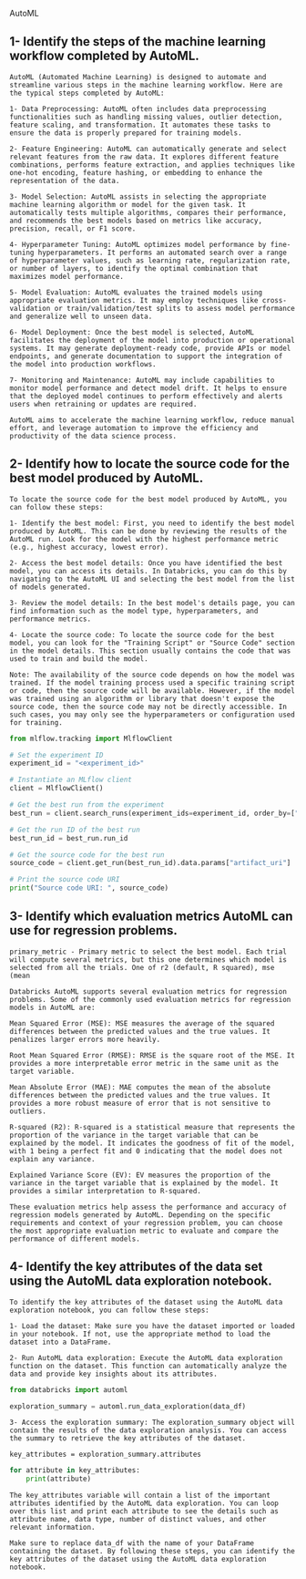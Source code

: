 AutoML

## 1- Identify the steps of the machine learning workflow completed by AutoML.


    AutoML (Automated Machine Learning) is designed to automate and streamline various steps in the machine learning workflow. Here are the typical steps completed by AutoML:

    1- Data Preprocessing: AutoML often includes data preprocessing functionalities such as handling missing values, outlier detection, feature scaling, and transformation. It automates these tasks to ensure the data is properly prepared for training models.

    2- Feature Engineering: AutoML can automatically generate and select relevant features from the raw data. It explores different feature combinations, performs feature extraction, and applies techniques like one-hot encoding, feature hashing, or embedding to enhance the representation of the data.

    3- Model Selection: AutoML assists in selecting the appropriate machine learning algorithm or model for the given task. It automatically tests multiple algorithms, compares their performance, and recommends the best models based on metrics like accuracy, precision, recall, or F1 score.

    4- Hyperparameter Tuning: AutoML optimizes model performance by fine-tuning hyperparameters. It performs an automated search over a range of hyperparameter values, such as learning rate, regularization rate, or number of layers, to identify the optimal combination that maximizes model performance.

    5- Model Evaluation: AutoML evaluates the trained models using appropriate evaluation metrics. It may employ techniques like cross-validation or train/validation/test splits to assess model performance and generalize well to unseen data.

    6- Model Deployment: Once the best model is selected, AutoML facilitates the deployment of the model into production or operational systems. It may generate deployment-ready code, provide APIs or model endpoints, and generate documentation to support the integration of the model into production workflows.

    7- Monitoring and Maintenance: AutoML may include capabilities to monitor model performance and detect model drift. It helps to ensure that the deployed model continues to perform effectively and alerts users when retraining or updates are required.

    AutoML aims to accelerate the machine learning workflow, reduce manual effort, and leverage automation to improve the efficiency and productivity of the data science process.
    
## 2- Identify how to locate the source code for the best model produced by AutoML.
    To locate the source code for the best model produced by AutoML, you can follow these steps:

    1- Identify the best model: First, you need to identify the best model produced by AutoML. This can be done by reviewing the results of the AutoML run. Look for the model with the highest performance metric (e.g., highest accuracy, lowest error).

    2- Access the best model details: Once you have identified the best model, you can access its details. In Databricks, you can do this by navigating to the AutoML UI and selecting the best model from the list of models generated.

    3- Review the model details: In the best model's details page, you can find information such as the model type, hyperparameters, and performance metrics.

    4- Locate the source code: To locate the source code for the best model, you can look for the "Training Script" or "Source Code" section in the model details. This section usually contains the code that was used to train and build the model.

    Note: The availability of the source code depends on how the model was trained. If the model training process used a specific training script or code, then the source code will be available. However, if the model was trained using an algorithm or library that doesn't expose the source code, then the source code may not be directly accessible. In such cases, you may only see the hyperparameters or configuration used for training.


```python
from mlflow.tracking import MlflowClient

# Set the experiment ID
experiment_id = "<experiment_id>"

# Instantiate an MLflow client
client = MlflowClient()

# Get the best run from the experiment
best_run = client.search_runs(experiment_ids=experiment_id, order_by=["metrics.<metric> DESC"], max_results=1)[0]

# Get the run ID of the best run
best_run_id = best_run.run_id

# Get the source code for the best run
source_code = client.get_run(best_run_id).data.params["artifact_uri"]

# Print the source code URI
print("Source code URI: ", source_code)
```

## 3- Identify which evaluation metrics AutoML can use for regression problems.

    primary_metric - Primary metric to select the best model. Each trial will compute several metrics, but this one determines which model is selected from all the trials. One of r2 (default, R squared), mse (mean
    
    Databricks AutoML supports several evaluation metrics for regression problems. Some of the commonly used evaluation metrics for regression models in AutoML are:

    Mean Squared Error (MSE): MSE measures the average of the squared differences between the predicted values and the true values. It penalizes larger errors more heavily.

    Root Mean Squared Error (RMSE): RMSE is the square root of the MSE. It provides a more interpretable error metric in the same unit as the target variable.

    Mean Absolute Error (MAE): MAE computes the mean of the absolute differences between the predicted values and the true values. It provides a more robust measure of error that is not sensitive to outliers.

    R-squared (R2): R-squared is a statistical measure that represents the proportion of the variance in the target variable that can be explained by the model. It indicates the goodness of fit of the model, with 1 being a perfect fit and 0 indicating that the model does not explain any variance.

    Explained Variance Score (EV): EV measures the proportion of the variance in the target variable that is explained by the model. It provides a similar interpretation to R-squared.

    These evaluation metrics help assess the performance and accuracy of regression models generated by AutoML. Depending on the specific requirements and context of your regression problem, you can choose the most appropriate evaluation metric to evaluate and compare the performance of different models.


## 4- Identify the key attributes of the data set using the AutoML data exploration notebook.

    To identify the key attributes of the dataset using the AutoML data exploration notebook, you can follow these steps:

    1- Load the dataset: Make sure you have the dataset imported or loaded in your notebook. If not, use the appropriate method to load the dataset into a DataFrame.

    2- Run AutoML data exploration: Execute the AutoML data exploration function on the dataset. This function can automatically analyze the data and provide key insights about its attributes.

```python
from databricks import automl

exploration_summary = automl.run_data_exploration(data_df)
```
    3- Access the exploration summary: The exploration_summary object will contain the results of the data exploration analysis. You can access the summary to retrieve the key attributes of the dataset.
    
    key_attributes = exploration_summary.attributes

```python
for attribute in key_attributes:
    print(attribute)
```
    The key_attributes variable will contain a list of the important attributes identified by the AutoML data exploration. You can loop over this list and print each attribute to see the details such as attribute name, data type, number of distinct values, and other relevant information.

    Make sure to replace data_df with the name of your DataFrame containing the dataset. By following these steps, you can identify the key attributes of the dataset using the AutoML data exploration notebook.
